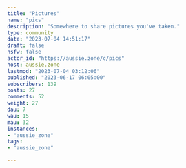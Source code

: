 ```yaml
---
title: "Pictures" 
name: "pics"
description: "Somewhere to share pictures you've taken."
type: community
date: "2023-07-04 14:51:17"
draft: false
nsfw: false
actor_id: "https://aussie.zone/c/pics"
host: aussie.zone
lastmod: "2023-07-04 03:12:06"
published: "2023-06-17 06:05:00"
subscribers: 139
posts: 27
comments: 52
weight: 27
dau: 7
wau: 15
mau: 32
instances:
- "aussie_zone"
tags: 
- "aussie_zone"

---
```


